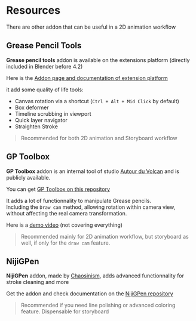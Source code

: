 # Resources

There are other addon that can be useful in a 2D animation workflow


## Grease Pencil Tools

**Grease pencil tools** addon is available on the extensions platform (directly included in Blender before 4.2)

Here is the [Addon page and documentation of extension platform](https://extensions.blender.org/add-ons/grease-pencil-tools/)

it add some quality of life tools:

- Canvas rotation via a shortcut (`Ctrl + Alt + Mid Click` by default)
- Box deformer
- Timeline scrubbing in viewport
- Quick layer navigator
- Straighten Stroke

> Recommended for both 2D animation and Storyboard workflow

## GP Toolbox

**GP Toolbox** addon is an internal tool of studio [Autour du Volcan](https://advstudios.fr/) and is publicly available.

You can get [GP Toolbox on this repository](https://git.autourdeminuit.com/autour_de_minuit/gp_toolbox)

It adds a lot of functionnality to manipulate Grease pencils.  
Including the `Draw cam` method, allowing rotation within camera view, without affecting the real camera transformation.

Here is a [demo video](https://www.youtube.com/watch?v=Htgao_uPWNs) (not covering everything)

> Recommended mainly for 2D animation workflow, but storyboard as well, if only for the `draw cam` feature.


## NijiGPen

**NijiGPen** addon, made by [Chaosinism](https://twitter.com/chaosinism), adds advanced functionnality for stroke cleaning and more

Get the addon and check documentation on the [NijiGPen repository](https://github.com/chsh2/nijiGPen)

> Recommended if you need line polishing or advanced coloring feature. Dispensable for storyboard


<!-- 
## Navbar nesting

You can add an additional level to your navbar like this:
```yaml
nav:
  - Home: index.md
  - About: about.md
  - Foo:
      - Overview: foo/index.md
      - Bar: foo/bar.md
``` -->